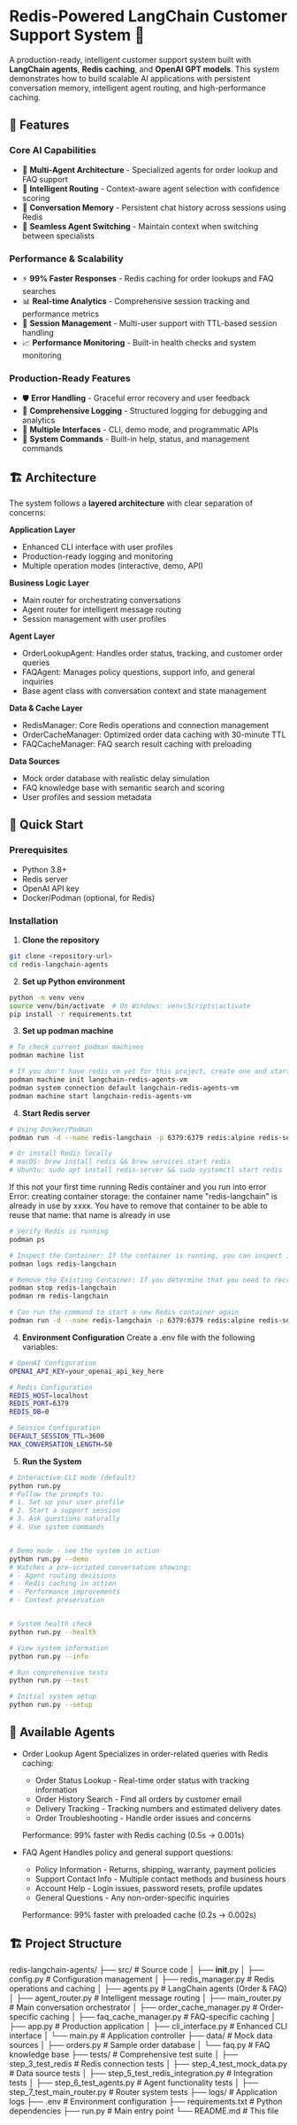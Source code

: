 # Redis-Powered LangChain Customer Support System 🤖

A production-ready, intelligent customer support system built with **LangChain agents**, **Redis caching**, and **OpenAI GPT models**. This system demonstrates how to build scalable AI applications with persistent conversation memory, intelligent agent routing, and high-performance caching.

## 🌟 Features

### **Core AI Capabilities**
- 🤖 **Multi-Agent Architecture** - Specialized agents for order lookup and FAQ support
- 🧠 **Intelligent Routing** - Context-aware agent selection with confidence scoring
- 💬 **Conversation Memory** - Persistent chat history across sessions using Redis
- 🔄 **Seamless Agent Switching** - Maintain context when switching between specialists

### **Performance & Scalability**
- ⚡ **99% Faster Responses** - Redis caching for order lookups and FAQ searches
- 📊 **Real-time Analytics** - Comprehensive session tracking and performance metrics
- 🔄 **Session Management** - Multi-user support with TTL-based session handling
- 📈 **Performance Monitoring** - Built-in health checks and system monitoring

### **Production-Ready Features**
- 🛡️ **Error Handling** - Graceful error recovery and user feedback
- 📝 **Comprehensive Logging** - Structured logging for debugging and analytics
- 🎯 **Multiple Interfaces** - CLI, demo mode, and programmatic APIs
- 🔧 **System Commands** - Built-in help, status, and management commands

## 🏗️ Architecture

The system follows a **layered architecture** with clear separation of concerns:

**Application Layer**
- Enhanced CLI interface with user profiles
- Production-ready logging and monitoring
- Multiple operation modes (interactive, demo, API)

**Business Logic Layer**
- Main router for orchestrating conversations
- Agent router for intelligent message routing
- Session management with user profiles

**Agent Layer**
- OrderLookupAgent: Handles order status, tracking, and customer order queries
- FAQAgent: Manages policy questions, support info, and general inquiries
- Base agent class with conversation context and state management

**Data & Cache Layer**
- RedisManager: Core Redis operations and connection management
- OrderCacheManager: Optimized order data caching with 30-minute TTL
- FAQCacheManager: FAQ search result caching with preloading

**Data Sources**
- Mock order database with realistic delay simulation
- FAQ knowledge base with semantic search and scoring
- User profiles and session metadata



## 🚀 Quick Start

### Prerequisites
- Python 3.8+
- Redis server
- OpenAI API key
- Docker/Podman (optional, for Redis)

### Installation

1. **Clone the repository**
```bash
git clone <repository-url>
cd redis-langchain-agents
```

2. **Set up Python environment**
```bash
python -m venv venv
source venv/bin/activate  # On Windows: venv\Scripts\activate
pip install -r requirements.txt
```

3. **Set up podman machine**
```bash
# To check current podman machines
podman machine list

# If you don't have redis vm yet for this project, create one and start the machine
podman machine init langchain-redis-agents-vm
podman system connection default langchain-redis-agents-vm
podman machine start langchain-redis-agents-vm

```

4. **Start Redis server**
```bash
# Using Docker/Podman
podman run -d --name redis-langchain -p 6379:6379 redis:alpine redis-server --appendonly yes

# Or install Redis locally
# macOS: brew install redis && brew services start redis
# Ubuntu: sudo apt install redis-server && sudo systemctl start redis
```
If this not your first time running Redis container and you run into error
Error: creating container storage: the container name "redis-langchain" is already in use by xxxx. You have to remove that container to be able to reuse that name: that name is already in use

```bash
# Verify Redis is running
podman ps

# Inspect the Container: If the container is running, you can inspect it to check if Redis is functioning properly
podman logs redis-langchain

# Remove the Existing Container: If you determine that you need to recreate the container (for example, if it's misconfigured), you can stop and remove the existing one
podman stop redis-langchain
podman rm redis-langchain

# Can run the command to start a new Redis container again
podman run -d --name redis-langchain -p 6379:6379 redis:alpine redis-server --appendonly yes

```


4. **Environment Configuration**
Create a .env file with the following variables:
```bash
# OpenAI Configuration
OPENAI_API_KEY=your_openai_api_key_here

# Redis Configuration
REDIS_HOST=localhost
REDIS_PORT=6379
REDIS_DB=0

# Session Configuration
DEFAULT_SESSION_TTL=3600
MAX_CONVERSATION_LENGTH=50
```

5. **Run the System**

```bash
# Interactive CLI mode (default)
python run.py
# Follow the prompts to:
# 1. Set up your user profile
# 2. Start a support session
# 3. Ask questions naturally
# 4. Use system commands


# Demo mode - see the system in action
python run.py --demo
# Watches a pre-scripted conversation showing:
# - Agent routing decisions
# - Redis caching in action
# - Performance improvements
# - Context preservation


# System health check
python run.py --health

# View system information
python run.py --info

# Run comprehensive tests
python run.py --test

# Initial system setup
python run.py --setup
```

## 🤖 Available Agents
- Order Lookup Agent
    Specializes in order-related queries with Redis caching:
    - Order Status Lookup - Real-time order status with tracking information
    - Order History Search - Find all orders by customer email
    - Delivery Tracking - Tracking numbers and estimated delivery dates
    - Order Troubleshooting - Handle order issues and concerns

    Performance: 99% faster with Redis caching (0.5s → 0.001s)

- FAQ Agent
    Handles policy and general support questions:

    - Policy Information - Returns, shipping, warranty, payment policies
    - Support Contact Info - Multiple contact methods and business hours
    - Account Help - Login issues, password resets, profile updates
    - General Questions - Any non-order-specific inquiries

    Performance: 99% faster with preloaded cache (0.2s → 0.002s)


## 🏗️ Project Structure
redis-langchain-agents/
├── src/                          # Source code
│   ├── __init__.py
│   ├── config.py                 # Configuration management
│   ├── redis_manager.py          # Redis operations and caching
│   ├── agents.py                 # LangChain agents (Order & FAQ)
│   ├── agent_router.py           # Intelligent message routing
│   ├── main_router.py            # Main conversation orchestrator
│   ├── order_cache_manager.py    # Order-specific caching
│   ├── faq_cache_manager.py      # FAQ-specific caching
│   ├── app.py                    # Production application
│   ├── cli_interface.py          # Enhanced CLI interface
│   └── main.py                   # Application controller
├── data/                         # Mock data sources
│   ├── orders.py                 # Sample order database
│   └── faq.py                    # FAQ knowledge base
├── tests/                        # Comprehensive test suite
│   ├── step_3_test_redis         # Redis connection tests
│   ├── step_4_test_mock_data.py  # Data source tests
│   ├── step_5_test_redis_integration.py # Integration tests
│   ├── step_6_test_agents.py     # Agent functionality tests
│   ├── step_7_test_main_router.py # Router system tests
├── logs/                         # Application logs
├── .env                         # Environment configuration
├── requirements.txt             # Python dependencies
├── run.py                       # Main entry point
└── README.md                    # This file


